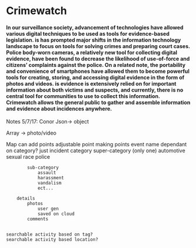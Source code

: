 Crimewatch
=====

#### In our surveillance society, advancement of technologies have allowed various digital techniques to be used as tools for evidence-based legislation. is has prompted major shifts in the information technology landscape to focus on tools for solving crimes and preparing court cases. Police body-worn cameras, a relatively new tool for collecting digital evidence, have been found to decrease the likelihood of use-of-force and citizens’ complaints against the police. On a related note, the portability and convenience of smartphones have allowed them to become powerful tools for creating, storing, and accessing digital evidence in the form of photos and videos. is evidence is extensively relied on for important information about both victims and suspects, and currently, there is no central tool for communities to use to collect this information. Crimewatch allows the general public to gather and assemble information and evidence about incidences anywhere.

Notes 5/7/17: Conor
Json-> object

Array -> photo/video

Map
	can add points
	adjustable point making
	points
		event
			name
				dependant on category?
				just incident
		category
			super-category (only one)
				automotive
				sexual
				race
				police
			
			sub-category			
				assault
				harassment			
				vandalism			
				ect...

		details
			photos
				user gen
				saved on cloud
			comments


	searchable activity based on tag?
	searchable activity based location? 

